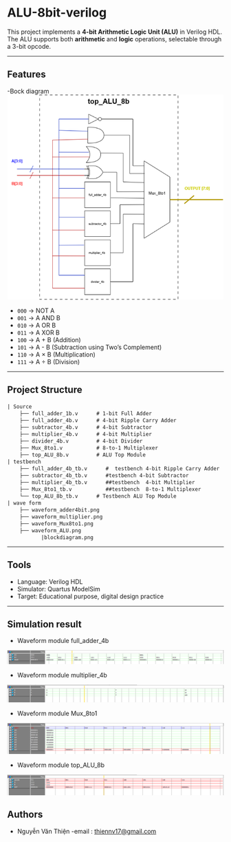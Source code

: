 # ALU-8bit-verilog

This project implements a **4-bit Arithmetic Logic Unit (ALU)** in Verilog HDL.  
The ALU supports both **arithmetic** and **logic** operations, selectable through a 3-bit opcode.  

---

## Features
-Bock diagram 
![Block diagram](blockdiagram.png)


- `000` → NOT A
- `001` → A AND B
- `010` → A OR B
- `011` → A XOR B
- `100` → A + B (Addition)
- `101` → A - B (Subtraction using Two’s Complement)
- `110` → A × B (Multiplication)
- `111` → A ÷ B (Division)

---

## Project Structure

```
| Source
	├── full_adder_1b.v      # 1-bit Full Adder
	├── full_adder_4b.v      # 4-bit Ripple Carry Adder
	├── subtractor_4b.v      # 4-bit Subtractor
	├── multiplier_4b.v      # 4-bit Multiplier
	├── divider_4b.v         # 4-bit Divider
	├── Mux_8to1.v           # 8-to-1 Multiplexer
	├── top_ALU_8b.v         # ALU Top Module
| testbench
	├── full_adder_4b_tb.v      #  testbench 4-bit Ripple Carry Adder
	├── subtractor_4b_tb.v      #testbench 4-bit Subtractor
	├── multiplier_4b_tb.v      ##testbench  4-bit Multiplier
	├── Mux_8to1_tb.v           ##testbench  8-to-1 Multiplexer
	└── top_ALU_8b_tb.v      # Testbench ALU Top Module
| wave form
	├── waveform_adder4bit.png
	├── waveform_multiplier.png
	├── waveform_Mux8to1.png
	├── waveform_ALU.png
           |blockdiagram.png 
```

---

## Tools

- Language: Verilog HDL  
- Simulator: Quartus ModelSim 
- Target: Educational purpose, digital design practice  

---


## Simulation result

-  Waveform module full_adder_4b   
   
![full_adder_4b ](waveform_adder4bit.png)

- Waveform module multiplier_4b

![multiplier_4b ](waveform_multiplier.png)

- Waveform module Mux_8to1

![Mux_8to1](waveform_Mux8to1.png)

- Waveform module top_ALU_8b         
          
![top_ALU_8b](waveform_ALU.png)


## Authors
 
- Nguyễn Văn Thiện 
-email : thiennv17@gmail.com

